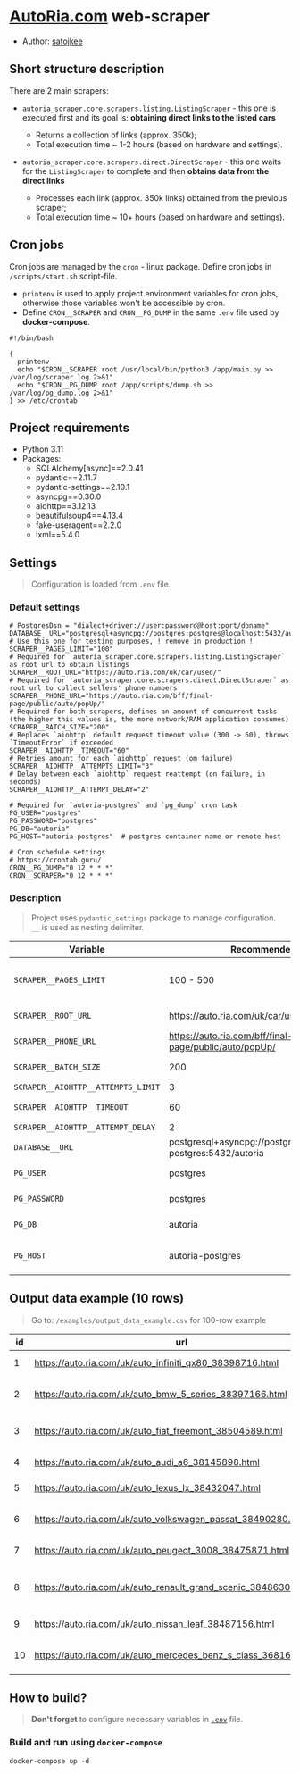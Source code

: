 # [AutoRia.com](https://auto.ria.com) web-scraper
* Author: [satojkee](https://github.com/satojkee)


## Short structure description
There are 2 main scrapers:
- `autoria_scraper.core.scrapers.listing.ListingScraper` - this one is executed first and its goal is: **obtaining direct links to the listed cars**
  - Returns a collection of links (approx. 350k);
  - Total execution time ~ 1-2 hours (based on hardware and settings).

- `autoria_scraper.core.scrapers.direct.DirectScraper` - this one waits for the `ListingScraper` to complete and then **obtains data from the direct links**
  - Processes each link (approx. 350k links) obtained from the previous scraper;
  - Total execution time ~ 10+ hours (based on hardware and settings).


## Cron jobs
Cron jobs are managed by the `cron` - linux package. Define cron jobs in `/scripts/start.sh` script-file.
- `printenv` is used to apply project environment variables for cron jobs, otherwise those variables won't be accessible by cron. 
- Define `CRON__SCRAPER` and `CRON__PG_DUMP` in the same `.env` file used by **docker-compose**.

```shell
#!/bin/bash

{
  printenv
  echo "$CRON__SCRAPER root /usr/local/bin/python3 /app/main.py >> /var/log/scraper.log 2>&1"
  echo "$CRON__PG_DUMP root /app/scripts/dump.sh >> /var/log/pg_dump.log 2>&1"
} >> /etc/crontab

```


## Project requirements
- Python 3.11
- Packages: 
    - SQLAlchemy[async]==2.0.41
    - pydantic==2.11.7
    - pydantic-settings==2.10.1
    - asyncpg==0.30.0
    - aiohttp==3.12.13
    - beautifulsoup4==4.13.4
    - fake-useragent==2.2.0
    - lxml==5.4.0

  
## Settings
> Configuration is loaded from `.env` file.

### Default settings
```dotenv
# PostgresDsn = "dialect+driver://user:password@host:port/dbname"
DATABASE__URL="postgresql+asyncpg://postgres:postgres@localhost:5432/autoria"
# Use this one for testing purposes, ! remove in production !
SCRAPER__PAGES_LIMIT="100"
# Required for `autoria_scraper.core.scrapers.listing.ListingScraper` as root url to obtain listings
SCRAPER__ROOT_URL="https://auto.ria.com/uk/car/used/"
# Required for `autoria_scraper.core.scrapers.direct.DirectScraper` as root url to collect sellers' phone numbers
SCRAPER__PHONE_URL="https://auto.ria.com/bff/final-page/public/auto/popUp/"
# Required for both scrapers, defines an amount of concurrent tasks (the higher this values is, the more network/RAM application consumes)
SCRAPER__BATCH_SIZE="200"
# Replaces `aiohttp` default request timeout value (300 -> 60), throws `TimeoutError` if exceeded
SCRAPER__AIOHTTP__TIMEOUT="60"
# Retries amount for each `aiohttp` request (om failure)
SCRAPER__AIOHTTP__ATTEMPTS_LIMIT="3"
# Delay between each `aiohttp` request reattempt (on failure, in seconds)
SCRAPER__AIOHTTP__ATTEMPT_DELAY="2"

# Required for `autoria-postgres` and `pg_dump` cron task
PG_USER="postgres"
PG_PASSWORD="postgres"
PG_DB="autoria"
PG_HOST="autoria-postgres"  # postgres container name or remote host

# Cron schedule settings
# https://crontab.guru/
CRON__PG_DUMP="0 12 * * *"
CRON__SCRAPER="0 12 * * *"
```

### Description
> Project uses `pydantic_settings` package to manage configuration. \
> `__` is used as nesting delimiter.

| Variable                           | Recommended value                                                    | Description                                                                                                                                                                   |
|------------------------------------|----------------------------------------------------------------------|-------------------------------------------------------------------------------------------------------------------------------------------------------------------------------|
| `SCRAPER__PAGES_LIMIT`             | 100 - 500                                                            | **Use this option to test web-scraper.** Limits total amount of pages with a specified value for `ListingScraper` (approx. 18k+ pages for unlimited). `remove for production` |       
| `SCRAPER__ROOT_URL`                | https://auto.ria.com/uk/car/used/                                    | `Constant!` Base url (crucial to obtain direct links to the listed cars)                                                                                                      |
| `SCRAPER__PHONE_URL`               | https://auto.ria.com/bff/final-page/public/auto/popUp/               | `Constant!` This one is used to dynamically obtain phone numbers                                                                                                              |
| `SCRAPER__BATCH_SIZE`              | 200                                                                  | Amount of concurrent tasks (the higher this value is, the more network/RAM is consumed).                                                                                      |
| `SCRAPER__AIOHTTP__ATTEMPTS_LIMIT` | 3                                                                    | Number of reattempts for `aiohttp` requests                                                                                                                                   |
| `SCRAPER__AIOHTTP__TIMEOUT`        | 60                                                                   | Timeout for `aiohttp` requests (in seconds), default value provided by `aiohttp` = 60 * 5 = 300                                                                               |
| `SCRAPER__AIOHTTP__ATTEMPT_DELAY`  | 2                                                                    | Delay between each reattempt (in seconds)                                                                                                                                     |
| `DATABASE__URL`                    | postgresql+asyncpg://postgres:postgres@autoria-postgres:5432/autoria | Database url, `postgresql+asyncpg://{PG_USER}:{PG_PASSWORD}@{host/container_name)}:5432/{PG_DB}`                                                                              |
| `PG_USER`                          | postgres                                                             | Database username (used by `autoria-postgres` and `pg_dump` util)                                                                                                             |
| `PG_PASSWORD`                      | postgres                                                             | Database password (used by `autoria-postgres` and `pg_dump` util)                                                                                                             |
| `PG_DB`                            | autoria                                                              | Database name (used by `autoria-postgres` and `pg_dump` util)                                                                                                                 |
| `PG_HOST`                          | autoria-postgres                                                     | Database host (used by `autoria-postgres` and `pg_dump` util, use db container name: `autoria-postgres`)                                                                      |


## Output data example (10 rows)
> Go to: `/examples/output_data_example.csv` for 100-row example

| id | url                                                                   | title                          | price_usd  | odometer | username          | phone_number | image_url                                                                              | images_count   | car_number   | car_vin               | datetime_found               |
|----|-----------------------------------------------------------------------|--------------------------------|------------|----------|-------------------|--------------|----------------------------------------------------------------------------------------|----------------|--------------|-----------------------|------------------------------|
| 1  | https://auto.ria.com/uk/auto_infiniti_qx80_38398716.html              | Infiniti QX80 2019             | 42999      | 110000   | Антон             | 380751132773 | https://cdn4.riastatic.com/photosnew/auto/photo/infiniti_qx80__601801019f.webp         | 19             | KA 6330 MO   | JN1JANZ62U0101530     | 2025-06-27 14:22:01.84235    |
| 2  | https://auto.ria.com/uk/auto_bmw_5_series_38397166.html               | BMW 5 Series 2006              | 9000       | 220000   | Ігор              | 380974974041 | https://cdn4.riastatic.com/photosnew/auto/photo/bmw_5-series__601603434f.webp          | 18             | KE 9677 AK   | WBANL51040CN08802     | 2025-06-27 14:22:01.842354   |
| 3  | https://auto.ria.com/uk/auto_fiat_freemont_38504589.html              | Fiat Freemont 2016             | 15990      | 201000   | Роман             | 380505202504 | https://cdn2.riastatic.com/photosnew/auto/photo/fiat_freemont__604717302f.webp         | 180            | NULL         | 3C4PFBCY5FT656460     | 2025-06-27 14:22:01.842354   |
| 4  | https://auto.ria.com/uk/auto_audi_a6_38145898.html                    | Audi A6 2019                   | 39400      | 184000   | Віталій           | 380967062649 | https://cdn4.riastatic.com/photosnew/auto/photo/audi_a6__594640804f.webp               | 74             | BO 0504 EP   | WAUZZZF26LN009042     | 2025-06-27 14:22:01.842355   |
| 5  | https://auto.ria.com/uk/auto_lexus_lx_38432047.html                   | Lexus LX 2022                  | 122900     | 25000    | Роман             | 380981524869 | https://cdn2.riastatic.com/photosnew/auto/photo/lexus_lx__602956452f.webp              | 77             | NULL         | JTJPABCXx04xxxx81     | 2025-06-27 14:22:01.842357   |
| 6  | https://auto.ria.com/uk/auto_volkswagen_passat_38490280.html          | Volkswagen Passat 2021         | 18900      | 195000   | IZI AUTO LUTSK    | 380970102233 | https://cdn2.riastatic.com/photosnew/auto/photo/volkswagen_passat__604316732f.webp     | 91             | NULL         | WVWZZZ3CZME011380     | 2025-06-27 14:22:01.842358   |
| 7  | https://auto.ria.com/uk/auto_peugeot_3008_38475871.html               | Peugeot 3008 2009              | 7499       | 189000   | Олег              | 380687327801 | https://cdn0.riastatic.com/photosnew/auto/photo/peugeot_3008__603907420f.webp          | 51             | NULL         | VF30U9HZH9S052141     | 2025-06-27 14:22:01.842358   |
| 8  | https://auto.ria.com/uk/auto_renault_grand_scenic_38486303.html       | Renault Grand Scenic 2015      | 10499      | 237000   | Сергій            | 380964133388 | https://cdn0.riastatic.com/photosnew/auto/photo/renault_grand-scenic__604203510f.webp  | 199            | NULL         | VF1JZ03Bx53xxxx44     | 2025-06-27 14:22:01.842359   |
| 9  | https://auto.ria.com/uk/auto_nissan_leaf_38487156.html                | Nissan Leaf 2019               | 13200      | 120000   | Ім’я не вказане   | 380976708990 | https://cdn1.riastatic.com/photosnew/auto/photo/nissan_leaf__604227721f.webp           | 24             | NULL         | SJNFAAZE1U0050013     | 2025-06-27 14:22:01.842359   |
| 10 | https://auto.ria.com/uk/auto_mercedes_benz_s_class_36816934.html      | Mercedes-Benz S-Class 2013     | 25000      | 221000   | Андрей            | 380500554866 | https://cdn1.riastatic.com/photosnew/auto/photo/mercedes-benz_s-class__557748121f.webp | 32             | BC 1777 EP   | WDDNG9EB0DA533729     | 2025-06-27 14:22:01.84236    |


## How to build?
> **Don't forget** to configure necessary variables in [`.env`](#settings) file.

### Build and run using `docker-compose`
```shell
docker-compose up -d
```

